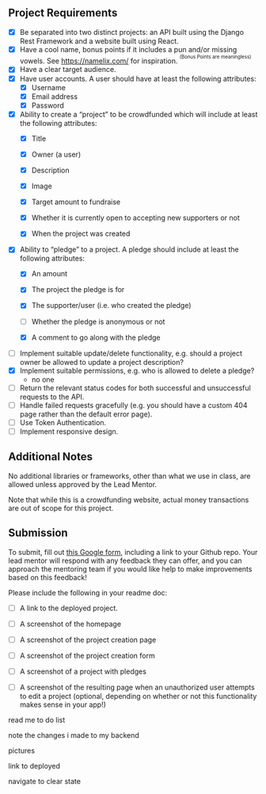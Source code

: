 ## Project Requirements

- [x] Be separated into two distinct projects: an API built using the Django Rest Framework and a website built using React. 
- [x] Have a cool name, bonus points if it includes a pun and/or missing vowels. See https://namelix.com/ for inspiration. <sup><sup>(Bonus Points are meaningless)</sup></sup>
- [x] Have a clear target audience.
- [x] Have user accounts. A user should have at least the following attributes:
  - [x] Username
  - [x] Email address
  - [x] Password

- [x] Ability to create a “project” to be crowdfunded which will include at least the following attributes:
  - [x] Title
  - [x] Owner (a user)
  - [x] Description
  - [x] Image
  - [x] Target amount to fundraise
  - [x] Whether it is currently open to accepting new supporters or not
  - [x] When the project was created


- [x] Ability to “pledge” to a project. A pledge should include at least the following attributes:
  - [x] An amount
  - [x] The project the pledge is for
  - [x] The supporter/user (i.e. who created the pledge)
  - [ ] Whether the pledge is anonymous or not
  - [x] A comment to go along with the pledge


- [ ] Implement suitable update/delete functionality, e.g. should a project owner be allowed to update a project description?
- [x] Implement suitable permissions, e.g. who is allowed to delete a pledge?
  - no one
- [ ] Return the relevant status codes for both successful and unsuccessful requests to the API.
- [ ] Handle failed requests gracefully (e.g. you should have a custom 404 page rather than the default error page).
- [ ] Use Token Authentication.
- [ ] Implement responsive design.

## Additional Notes
No additional libraries or frameworks, other than what we use in class, are allowed unless approved by the Lead Mentor.

Note that while this is a crowdfunding website, actual money transactions are out of scope for this project.

## Submission
To submit, fill out [this Google form](https://forms.gle/34ymxgPhdT8YXDgF6), including a link to your Github repo. Your lead mentor will respond with any feedback they can offer, and you can approach the mentoring team if you would like help to make improvements based on this feedback!

Please include the following in your readme doc:
- [ ] A link to the deployed project.
- [ ] A screenshot of the homepage
- [ ] A screenshot of the project creation page
- [ ] A screenshot of the project creation form
- [ ] A screenshot of a project with pledges
- [ ] A screenshot of the resulting page when an unauthorized user attempts to edit a project (optional, depending on whether or not this functionality makes sense in your app!)


read me to do list

note the changes i made to my backend

pictures

link to deployed


navigate to clear state